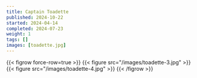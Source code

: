 ```yaml
---
title: Captain Toadette
published: 2024-10-22
started: 2024-04-14
completed: 2024-07-23
weight: 1
tags: []
images: [toadette.jpg]
---
```


{{< figrow force-row=true >}}
    {{< figure src="/images/toadette-3.jpg" >}}
    {{< figure src="/images/toadette-4.jpg" >}}
{{< /figrow >}}
